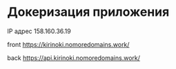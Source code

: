 # Докеризация приложения

IP адрес 158.160.36.19

front https://kirinoki.nomoredomains.work/

back https://api.kirinoki.nomoredomains.work/
